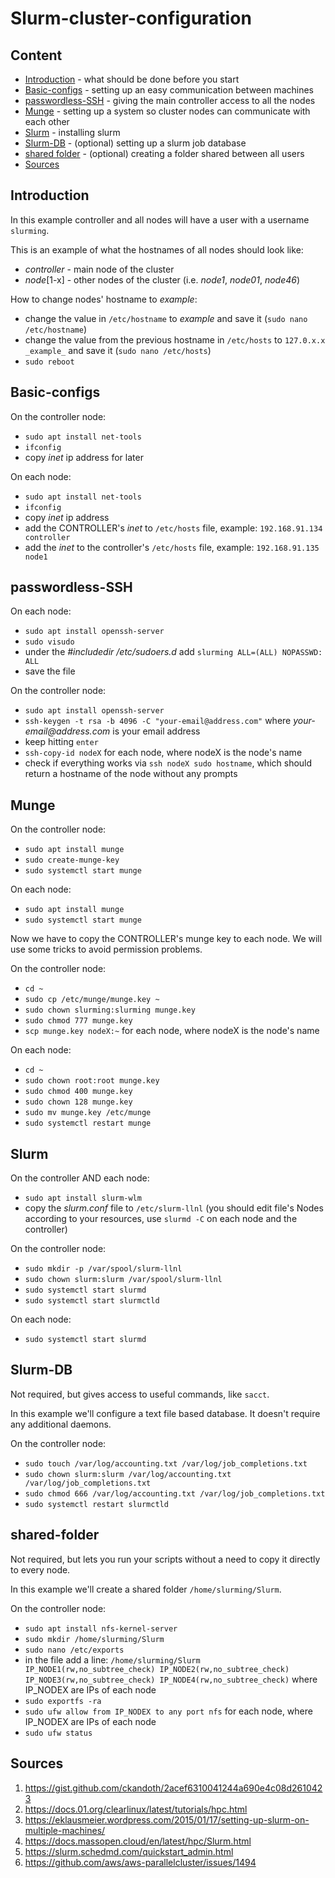 # Slurm-cluster-configuration

## Content
- [Introduction](#Introduction) - what should be done before you start
- [Basic-configs](#Basic-configs) - setting up an easy communication between machines
- [passwordless-SSH](#passwordless-SSH) - giving the main controller access to all the nodes
- [Munge](#Munge) - setting up a system so cluster nodes can communicate with each other
- [Slurm](#Slurm) - installing slurm
- [Slurm-DB](#Slurm-DB) - (optional) setting up a slurm job database
- [shared folder](#shared-folder) - (optional) creating a folder shared between all users
- [Sources](#Sources)


## Introduction
In this example controller and all nodes will have a user with a username `slurming`.

This is an example of what the hostnames of all nodes should look like:
- _controller_ - main node of the cluster
- _node_[1-x] - other nodes of the cluster (i.e. _node1_, _node01_, _node46_)

How to change nodes' hostname to _example_:
- change the value in `/etc/hostname` to _example_ and save it (`sudo nano /etc/hostname`)
- change the value from the previous hostname in `/etc/hosts` to `127.0.x.x _example_` and save it (`sudo nano /etc/hosts`)
- `sudo reboot`


## Basic-configs
On the controller node:
- `sudo apt install net-tools`
- `ifconfig`
- copy _inet_ ip address for later

On each node:
- `sudo apt install net-tools`
- `ifconfig`
- copy _inet_ ip address
- add the CONTROLLER's _inet_ to `/etc/hosts` file, example: `192.168.91.134 controller`
- add the _inet_ to the controller's `/etc/hosts` file, example: `192.168.91.135 node1`


## passwordless-SSH
On each node:
- `sudo apt install openssh-server`
- `sudo visudo`
- under the _#includedir /etc/sudoers.d_ add `slurming ALL=(ALL) NOPASSWD: ALL`
- save the file

On the controller node:
- `sudo apt install openssh-server`
- `ssh-keygen -t rsa -b 4096 -C "your-email@address.com"` where _your-email@address.com_ is your email address
- keep hitting `enter`
- `ssh-copy-id nodeX` for each node, where nodeX is the node's name
- check if everything works via `ssh nodeX sudo hostname`, which should return a hostname of the node without any prompts


## Munge
On the controller node:
- `sudo apt install munge`
- `sudo create-munge-key`
- `sudo systemctl start munge`

On each node:
- `sudo apt install munge`
- `sudo systemctl start munge`

Now we have to copy the CONTROLLER's munge key to each node. We will use some tricks to avoid permission problems.

On the controller node:
- `cd ~`
- `sudo cp /etc/munge/munge.key ~`
- `sudo chown slurming:slurming munge.key`
- `sudo chmod 777 munge.key`
- `scp munge.key nodeX:~` for each node, where nodeX is the node's name

On each node:
- `cd ~`
- `sudo chown root:root munge.key`
- `sudo chmod 400 munge.key`
- `sudo chown 128 munge.key`
- `sudo mv munge.key /etc/munge`
- `sudo systemctl restart munge`


## Slurm
On the controller AND each node: 
- `sudo apt install slurm-wlm`
- copy the _slurm.conf_ file to `/etc/slurm-llnl` (you should edit file's Nodes according to your resources, use `slurmd -C` on each node and the controller)

On the controller node:
- `sudo mkdir -p /var/spool/slurm-llnl`
- `sudo chown slurm:slurm /var/spool/slurm-llnl`
- `sudo systemctl start slurmd`
- `sudo systemctl start slurmctld`

On each node:
- `sudo systemctl start slurmd`


## Slurm-DB
Not required, but gives access to useful commands, like `sacct`.

In this example we'll configure a text file based database. It doesn't require any additional daemons.

On the controller node:
- `sudo touch /var/log/accounting.txt /var/log/job_completions.txt`
- `sudo chown slurm:slurm /var/log/accounting.txt /var/log/job_completions.txt`
- `sudo chmod 666 /var/log/accounting.txt /var/log/job_completions.txt`
- `sudo systemctl restart slurmctld`


## shared-folder
Not required, but lets you run your scripts without a need to copy it directly to every node.

In this example we'll create a shared folder `/home/slurming/Slurm`.

On the controller node:
- `sudo apt install nfs-kernel-server`
- `sudo mkdir /home/slurming/Slurm`
- `sudo nano /etc/exports`
- in the file add a line:
`/home/slurming/Slurm IP_NODE1(rw,no_subtree_check) IP_NODE2(rw,no_subtree_check) IP_NODE3(rw,no_subtree_check) IP_NODE4(rw,no_subtree_check)`
where IP_NODEX are IPs of each node
- `sudo exportfs -ra`
- `sudo ufw allow from IP_NODEX to any port nfs` for each node, where IP_NODEX are IPs of each node
- `sudo ufw status`


## Sources
1. https://gist.github.com/ckandoth/2acef6310041244a690e4c08d2610423
2. https://docs.01.org/clearlinux/latest/tutorials/hpc.html
3. https://eklausmeier.wordpress.com/2015/01/17/setting-up-slurm-on-multiple-machines/
4. https://docs.massopen.cloud/en/latest/hpc/Slurm.html
5. https://slurm.schedmd.com/quickstart_admin.html
6. https://github.com/aws/aws-parallelcluster/issues/1494
